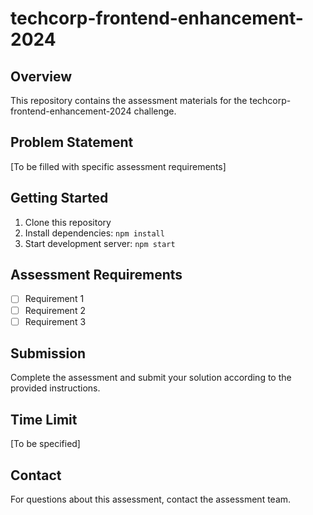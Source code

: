 # techcorp-frontend-enhancement-2024

## Overview
This repository contains the assessment materials for the techcorp-frontend-enhancement-2024 challenge.

## Problem Statement
[To be filled with specific assessment requirements]

## Getting Started
1. Clone this repository
2. Install dependencies: `npm install`
3. Start development server: `npm start`

## Assessment Requirements
- [ ] Requirement 1
- [ ] Requirement 2
- [ ] Requirement 3

## Submission
Complete the assessment and submit your solution according to the provided instructions.

## Time Limit
[To be specified]

## Contact
For questions about this assessment, contact the assessment team.
